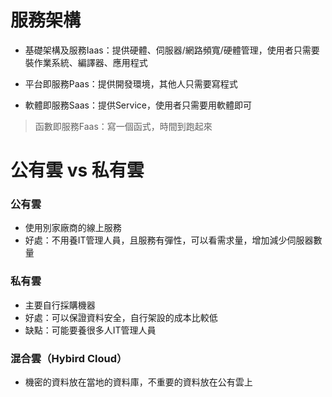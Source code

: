 
# 服務架構

- 基礎架構及服務Iaas：提供硬體、伺服器/網路頻寬/硬體管理，使用者只需要裝作業系統、編譯器、應用程式

- 平台即服務Paas：提供開發環境，其他人只需要寫程式

- 軟體即服務Saas：提供Service，使用者只需要用軟體即可

>函數即服務Faas：寫一個函式，時間到跑起來


# 公有雲 vs 私有雲

### 公有雲
- 使用別家廠商的線上服務
- 好處：不用養IT管理人員，且服務有彈性，可以看需求量，增加減少伺服器數量

### 私有雲
- 主要自行採購機器
- 好處：可以保證資料安全，自行架設的成本比較低
- 缺點：可能要養很多人IT管理人員

### 混合雲（Hybird Cloud）

- 機密的資料放在當地的資料庫，不重要的資料放在公有雲上